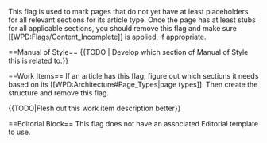 This flag is used to mark pages that do not yet have at least placeholders for all relevant sections for its article type. Once the page has at least stubs for all applicable sections, you should remove this flag and make sure [[WPD:Flags/Content_Incomplete]] is applied, if appropriate.

==Manual of Style==
{{TODO | Develop which section of Manual of Style this is related to.}}

==Work Items==
If an article has this flag, figure out which sections it needs based on its [[WPD:Architecture#Page_Types|page types]]. Then create the structure and remove this flag.

{{TODO|Flesh out this work item description better}}

==Editorial Block==
This flag does not have an associated Editorial template to use.